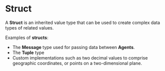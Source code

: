 # Struct

A **Struct** is an inherited value type that can be used to create complex data types of related values.

Examples of **structs**:
* The **Message** type used for passing data between **Agents**.
* The **Tuple** type
* Custom implementations such as two decimal values to comprise geographic coordinates, or points on a two-dimensional plane.

